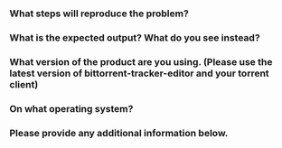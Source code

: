 ### What steps will reproduce the problem? ###



### What is the expected output? What do you see instead? ###



### What version of the product are you using. (Please use the latest version of bittorrent-tracker-editor and your torrent client) ###



###  On what operating system? ###



### Please provide any additional information below. ###
